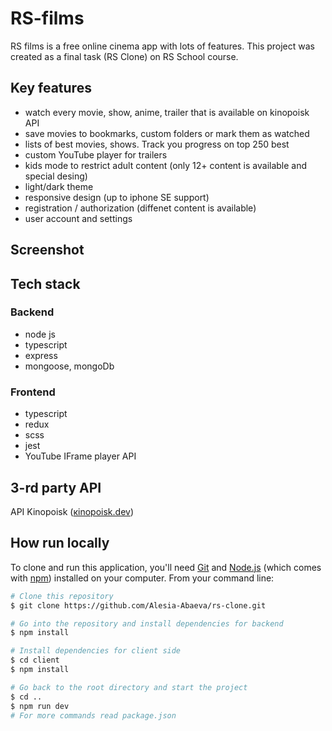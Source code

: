 # RS-films

RS films is a free online cinema app with lots of features. This project was created as a final task (RS Clone) on RS School course.

## Key features

- watch every movie, show, anime, trailer that is available on kinopoisk API
- save movies to bookmarks, custom folders or mark them as watched
- lists of best movies, shows. Track you progress on top 250 best
- custom YouTube player for trailers
- kids mode to restrict adult content (only 12+ content is available and special desing)
- light/dark theme
- responsive design (up to iphone SE support)
- registration / authorization (diffenet content is available)
- user account and settings

## Screenshot

## Tech stack

### Backend

- node js
- typescript
- express
- mongoose, mongoDb

### Frontend

- typescript
- redux
- scss
- jest
- YouTube IFrame player API

## 3-rd party API

API Kinopoisk ([кinopoisk.dev](https://github.com/mdwitr0/kinopoiskdev))

## How run locally

To clone and run this application, you'll need [Git](https://git-scm.com) and [Node.js](https://nodejs.org/en/download/) (which comes with [npm](http://npmjs.com)) installed on your computer. From your command line:

```bash
# Clone this repository
$ git clone https://github.com/Alesia-Abaeva/rs-clone.git

# Go into the repository and install dependencies for backend
$ npm install

# Install dependencies for client side
$ cd client
$ npm install

# Go back to the root directory and start the project
$ cd ..
$ npm run dev
# For more commands read package.json
```
